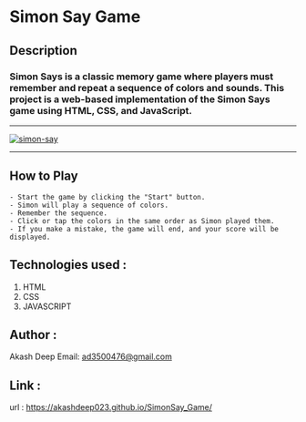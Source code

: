 # Simon Say Game

## Description
### Simon Says is a classic memory game where players must remember and repeat a sequence of colors and sounds. This project is a web-based implementation of the Simon Says game using HTML, CSS, and JavaScript.

---

<a style="" href="https://akashdeep023.github.io/SimonSay_Game/">
  
![simon-say](https://github.com/user-attachments/assets/8eeb6cda-eb92-46a5-8b6d-b2e7b3666436)

</a>

---

## How to Play
    - Start the game by clicking the "Start" button.
    - Simon will play a sequence of colors.
    - Remember the sequence.
    - Click or tap the colors in the same order as Simon played them.
    - If you make a mistake, the game will end, and your score will be displayed.


## Technologies used :
   1. HTML
   2. CSS
   3. JAVASCRIPT

## Author :
   Akash Deep
   Email: ad3500476@gmail.com

## Link :
   url : https://akashdeep023.github.io/SimonSay_Game/
